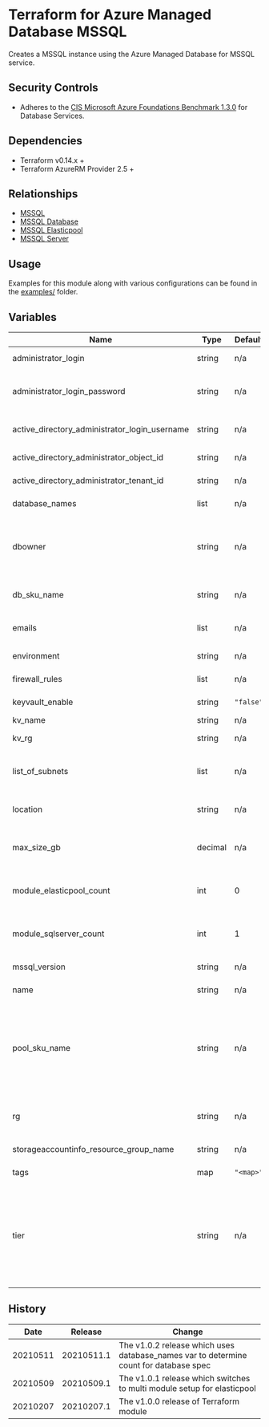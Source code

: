 # Terraform for Azure Managed Database MSSQL

Creates a MSSQL instance using the Azure Managed Database for MSSQL service.

## Security Controls

* Adheres to the [CIS Microsoft Azure Foundations Benchmark 1.3.0](https://docs.microsoft.com/en-us/azure/governance/policy/samples/cis-azure-1-3-0) for Database Services.

## Dependencies

* Terraform v0.14.x +
* Terraform AzureRM Provider 2.5 +

## Relationships

* [MSSQL](https://github.com/canada-ca-terraform-modules/terraform-azurerm-mssql)
* [MSSQL Database](https://github.com/canada-ca-terraform-modules/terraform-azurerm-mssql-database)
* [MSSQL Elasticpool](https://github.com/canada-ca-terraform-modules/terraform-azurerm-mssql-elasticpool)
* [MSSQL Server](https://github.com/canada-ca-terraform-modules/terraform-azurerm-mssql-server)

## Usage

Examples for this module along with various configurations can be found in the [examples/](examples/) folder.

## Variables

| Name                                          | Type    | Default   | Required | Description                                                                                                                                                                                                                 |
|-----------------------------------------------|---------|-----------|----------|-----------------------------------------------------------------------------------------------------------------------------------------------------------------------------------------------------------------------------|
| administrator_login                           | string  | n/a       | yes      | The Administrator Login for the MSSQL Server.                                                                                                                                                                               |
| administrator_login_password                  | string  | n/a       | yes      | The Password associated with the administrator_login for the MSSQL Server.                                                                                                                                                  |
| active_directory_administrator_login_username | string  | n/a       | yes      | The Active Directory Administrator Login Username.                                                                                                                                                                          |
| active_directory_administrator_object_id      | string  | n/a       | yes      | The Active Directory Administrator Object ID.                                                                                                                                                                               |
| active_directory_administrator_tenant_id      | string  | n/a       | yes      | The Active Directory Administrator Tenant ID.                                                                                                                                                                               |
| database_names                                | list    | n/a       | yes      | The name of the PostgreSQL database(s).                                                                                                                                                                                     |
| dbowner                                       | string  | n/a       | yes      | The name of the user or group that will be granted dbmanager, loginmanager (master) and db_owner on their database.                                                                                                         |
| db_sku_name                                   | string  | n/a       | no       | Specifies the name of the sku used by the database.                                                                                                                                                                         |
| emails                                        | list    | n/a       | yes      | List of email addresses that should recieve the security reports.                                                                                                                                                           |
| environment                                   | string  | n/a       | yes      | The name of the subscription.                                                                                                                                                                                               |
| firewall_rules                                | list    | n/a       | yes      | List the IPs that are allowed.                                                                                                                                                                                              |
| keyvault_enable                               | string  | `"false"` | no       | Enable Threat Detection Policy.                                                                                                                                                                                             |
| kv_name                                       | string  | n/a       | yes      | The keyvault name.                                                                                                                                                                                                          |
| kv_rg                                         | string  | n/a       | yes      | The keyvault resource group.                                                                                                                                                                                                |
| list_of_subnets                               | list    | n/a       | yes      | List of subnets (local.backCCSubnetRef, local.midCCsubnetRef etc.)                                                                                                                                                          |
| location                                      | string  | n/a       | yes      | Specifies the supported Azure location where the resource exists.                                                                                                                                                           |
| max_size_gb                                   | decimal | n/a       | no       | The max data size of the elastic pool in gigabytes. Conflicts with max_size_bytes.                                                                                                                                          |
| module_elasticpool_count                      | int     | 0         | yes      | The count used to determine whether or not the db module is leveraged.                                                                                                                                                      |
| module_sqlserver_count                        | int     | 1         | yes      | The count used to determine whether or not the db module is leveraged.                                                                                                                                                      |
| mssql_version                                 | string  | n/a       | yes      | The version of the MSSQL Server.                                                                                                                                                                                            |
| name                                          | string  | n/a       | yes      | The name to pass to the MSSQL modules.                                                                                                                                                                                      |
| pool_sku_name                                 | string  | n/a       | yes      | Specifies the SKU Name for this Elasticpool. The name of the SKU, will be either vCore based tier + family pattern (e.g. GP_Gen4, BC_Gen5) or the DTU based BasicPool, StandardPool, or PremiumPool pattern.                |
| rg                                            | string  | n/a       | yes      | The name of the resource group in which to create the MSSQL Server                                                                                                                                                          |
| storageaccountinfo_resource_group_name        | string  | n/a       | yes      | The storageaccountinfo resource group name.                                                                                                                                                                                 |
| tags                                          | map     | `"<map>"` | n/a      | A mapping of tags to assign to the resource.                                                                                                                                                                                |
| tier                                          | string  | n/a       | no       | The tier of the particular SKU. Possible values are GeneralPurpose, BusinessCritical, Basic, Standard, or Premium. For more information see the documentation for your Elasticpool configuration: vCore-based or DTU-based. |

## History

| Date     | Release    | Change                                                                                |
|----------|------------|---------------------------------------------------------------------------------------|
| 20210511 | 20210511.1 | The v1.0.2 release which uses database_names var to determine count for database spec |
| 20210509 | 20210509.1 | The v1.0.1 release which switches to multi module setup for elasticpool               |
| 20210207 | 20210207.1 | The v1.0.0 release of Terraform module                                                |
